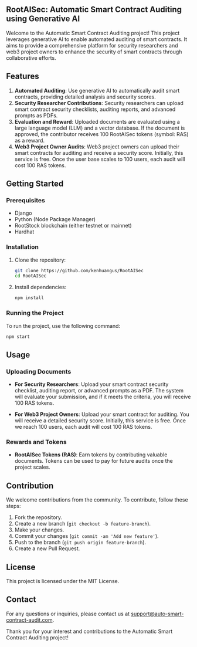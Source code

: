 
## RootAISec: Automatic Smart Contract Auditing using Generative AI

Welcome to the Automatic Smart Contract Auditing project! This project leverages generative AI to enable automated auditing of smart contracts. It aims to provide a comprehensive platform for security researchers and web3 project owners to enhance the security of smart contracts through collaborative efforts.

## Features

1. **Automated Auditing**: Use generative AI to automatically audit smart contracts, providing detailed analysis and security scores.
2. **Security Researcher Contributions**: Security researchers can upload smart contract security checklists, auditing reports, and advanced prompts as PDFs.
3. **Evaluation and Reward**: Uploaded documents are evaluated using a large language model (LLM) and a vector database. If the document is approved, the contributor receives 100 RootAISec tokens (symbol: RAS) as a reward.
4. **Web3 Project Owner Audits**: Web3 project owners can upload their smart contracts for auditing and receive a security score. Initially, this service is free. Once the user base scales to 100 users, each audit will cost 100 RAS tokens.

## Getting Started

### Prerequisites

- Django
- Python (Node Package Manager)
- RootStock blockchain (either testnet or mainnet)
- Hardhat

### Installation

1. Clone the repository:
    ```bash
    git clone https://github.com/kenhuangus/RootAISec
    cd RootAISec
    ```

2. Install dependencies:
    ```bash
    npm install
    ```

### Running the Project

To run the project, use the following command:
```bash
npm start
```

## Usage

### Uploading Documents

- **For Security Researchers**: Upload your smart contract security checklist, auditing report, or advanced prompts as a PDF. The system will evaluate your submission, and if it meets the criteria, you will receive 100 RAS tokens.
  
- **For Web3 Project Owners**: Upload your smart contract for auditing. You will receive a detailed security score. Initially, this service is free. Once we reach 100 users, each audit will cost 100 RAS tokens.

### Rewards and Tokens

- **RootAISec Tokens (RAS)**: Earn tokens by contributing valuable documents. Tokens can be used to pay for future audits once the project scales.

## Contribution

We welcome contributions from the community. To contribute, follow these steps:

1. Fork the repository.
2. Create a new branch (`git checkout -b feature-branch`).
3. Make your changes.
4. Commit your changes (`git commit -am 'Add new feature'`).
5. Push to the branch (`git push origin feature-branch`).
6. Create a new Pull Request.

## License

This project is licensed under the MIT License.

## Contact

For any questions or inquiries, please contact us at support@auto-smart-contract-audit.com.

Thank you for your interest and contributions to the Automatic Smart Contract Auditing project!
